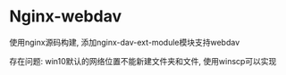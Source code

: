 # Nginx-webdav
使用nginx源码构建, 添加nginx-dav-ext-module模块支持webdav

存在问题:
    win10默认的网络位置不能新建文件夹和文件, 使用winscp可以实现